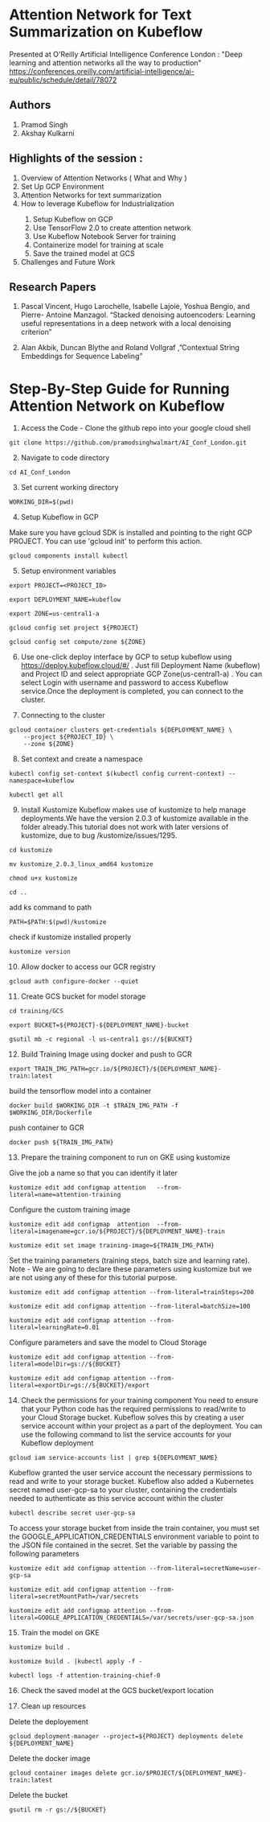 # Attention Network for Text Summarization on Kubeflow

Presented at O'Reilly Artificial Intelligence Conference London :  "Deep learning and attention networks all the way to production" https://conferences.oreilly.com/artificial-intelligence/ai-eu/public/schedule/detail/78072


## Authors
1. Pramod Singh
2. Akshay Kulkarni 


## Highlights of the session :

<ol>
<li>Overview of Attention Networks ( What and Why )</li>
<li>Set Up GCP Environment</li>
<li>Attention Networks for text summarization</li>
<li>How to leverage Kubeflow for Industrialization</li>
<ol>
<li>Setup Kubeflow on GCP </li>
<li>Use TensorFlow 2.0 to create attention network</li>
<li>Use Kubeflow Notebook Server for training </li>
<li>Containerize model for training at scale </li>
<li>Save the trained model at GCS </li>
</ol>
</li>
<li>Challenges and Future Work</li>
</ol>


   


## Research Papers

1. Pascal Vincent, Hugo Larochelle, Isabelle Lajoie, Yoshua Bengio, and Pierre-
Antoine Manzagol. “Stacked denoising autoencoders: Learning useful representations
in a deep network with a local denoising criterion”

2. Alan Akbik, Duncan Blythe and Roland Vollgraf ,”Contextual String Embeddings for Sequence Labeling” 



# Step-By-Step Guide for Running Attention Network on Kubeflow

1. Access the Code - Clone the github repo into your google cloud shell 

```
git clone https://github.com/pramodsinghwalmart/AI_Conf_London.git

```
   
2. Navigate to code directory

```
cd AI_Conf_London

```

3. Set current working directory

```
WORKING_DIR=$(pwd)

```

4. Setup Kubeflow in GCP

Make sure you have gcloud SDK is installed and pointing to the right GCP PROJECT. You can use 'gcloud init' to perform this action.
    
```
gcloud components install kubectl

```

5. Setup environment variables
    
```
export PROJECT=<PROJECT_ID>

```

```
export DEPLOYMENT_NAME=kubeflow

```

```
export ZONE=us-central1-a

```


```
gcloud config set project ${PROJECT}

```


```
gcloud config set compute/zone ${ZONE}

```


6. Use one-click deploy interface by GCP to setup kubeflow using https://deploy.kubeflow.cloud/#/ . Just fill Deployment Name (kubeflow) and Project ID and select appropriate GCP Zone(us-central1-a) . You can select Login with username and password to access Kubeflow service.Once the deployment is completed, you can connect to the cluster.

7. Connecting to the cluster

```
gcloud container clusters get-credentials ${DEPLOYMENT_NAME} \
    --project ${PROJECT_ID} \
    --zone ${ZONE}

```


8. Set context and create a namespace

```
kubectl config set-context $(kubectl config current-context) --namespace=kubeflow

```


```
kubectl get all

```


9. Install Kustomize 
Kubeflow makes use of kustomize to help manage deployments.We have the version 2.0.3 of kustomize available in the folder already.This tutorial does not work with later versions of kustomize, due to bug /kustomize/issues/1295.

```
cd kustomize

```

```
mv kustomize_2.0.3_linux_amd64 kustomize

```

```
chmod u+x kustomize

```

```
cd ..

```

add ks command to path


```
PATH=$PATH:$(pwd)/kustomize

```


check if kustomize installed properly 


```
kustomize version

```


10. Allow docker to access our GCR registry

```
gcloud auth configure-docker --quiet

```


11. Create GCS bucket for model storage

```
cd training/GCS

```

```
export BUCKET=${PROJECT}-${DEPLOYMENT_NAME}-bucket

```

```
gsutil mb -c regional -l us-central1 gs://${BUCKET}

```



12. Build Training Image using docker and push to GCR

```
export TRAIN_IMG_PATH=gcr.io/${PROJECT}/${DEPLOYMENT_NAME}-train:latest

```


build the tensorflow model into a container

```
docker build $WORKING_DIR -t $TRAIN_IMG_PATH -f $WORKING_DIR/Dockerfile

```

push container to GCR

```
docker push ${TRAIN_IMG_PATH}

```


13. Prepare the training component to run on GKE using kustomize

Give the job a name so that you can identify it later

```
kustomize edit add configmap attention   --from-literal=name=attention-training

```



Configure the custom training image


```
kustomize edit add configmap  attention  --from-literal=imagename=gcr.io/${PROJECT}/${DEPLOYMENT_NAME}-train

```


```
kustomize edit set image training-image=${TRAIN_IMG_PATH}

```


Set the training parameters (training steps, batch size and learning rate). Note - We are going to declare these parameters using kustomize but we are not using any of these for this tutorial purpose.



```
kustomize edit add configmap attention --from-literal=trainSteps=200

```


```
kustomize edit add configmap attention --from-literal=batchSize=100

```


```
kustomize edit add configmap attention --from-literal=learningRate=0.01

```

Configure parameters and save the model to Cloud Storage



```
kustomize edit add configmap attention --from-literal=modelDir=gs://${BUCKET}

```


```
kustomize edit add configmap attention --from-literal=exportDir=gs://${BUCKET}/export

```

14. Check the permissions for your training component 
You need to ensure that your Python code has the required permissions to read/write to your Cloud Storage bucket. Kubeflow solves this by creating a user service account within your project as a part of the deployment. You can use the following command to list the service accounts for your Kubeflow deployment



```
gcloud iam service-accounts list | grep ${DEPLOYMENT_NAME}

```


Kubeflow granted the user service account the necessary permissions to read and write to your storage bucket. Kubeflow also added a Kubernetes secret named user-gcp-sa to your cluster, containing the credentials needed to authenticate as this service account within the cluster


```
kubectl describe secret user-gcp-sa

```


To access your storage bucket from inside the train container, you must set the GOOGLE_APPLICATION_CREDENTIALS environment variable to point to the JSON file contained in the secret. Set the variable by passing the following parameters


```
kustomize edit add configmap attention --from-literal=secretName=user-gcp-sa

```

```
kustomize edit add configmap attention --from-literal=secretMountPath=/var/secrets

```


```
kustomize edit add configmap attention --from-literal=GOOGLE_APPLICATION_CREDENTIALS=/var/secrets/user-gcp-sa.json

```


15. Train the model on GKE

```
kustomize build .

```

```
kustomize build . |kubectl apply -f -

```

```
kubectl logs -f attention-training-chief-0

```

16. Check the saved model at the GCS bucket/export location 

17. Clean up resources 

Delete the deployement 
```
gcloud deployment-manager --project=${PROJECT} deployments delete ${DEPLOYMENT_NAME}

```


Delete the docker image 
```
gcloud container images delete gcr.io/$PROJECT/${DEPLOYMENT_NAME}-train:latest

```


Delete the bucket 
```
gsutil rm -r gs://${BUCKET}

```

